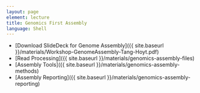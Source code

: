 ```yaml
---
layout: page
element: lecture
title: Genomics First Assembly
language: Shell
---
```


* [Download SlideDeck for Genome Assembly]({{ site.baseurl }}/materials/Workshop-GenomeAssembly-Tang-Hoyt.pdf)
* [Read Processing]({{ site.baseurl }}/materials/genomics-assembly-files)
* [Assembly Tools]({{ site.baseurl }}/materials/genomics-assembly-methods)
* [Assembly Reporting]({{ site.baseurl }}/materials/genomics-assembly-reporting)